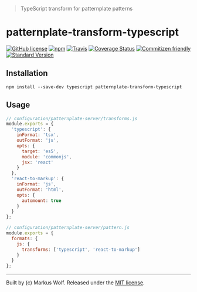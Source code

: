 > TypeScript transform for patternplate patterns

# patternplate-transform-typescript

[![GitHub license][license-image]][license-link]
[![npm][npm-image]][npm-link]
[![Travis][ci-image]][ci-link]
[![Coverage Status][coverage-image]][coverage-link]
[![Commitizen friendly][commitizen-image]][commitizen-link]
[![Standard Version][standard-version-image]][standard-version-link]

## Installation

```shell
npm install --save-dev typescript patternplate-transform-typescript
```

## Usage

```js
// configuration/patternplate-server/transforms.js
module.exports = {
  'typescript': {
    inFormat: 'tsx',
    outFormat: 'js',
    opts: {
      target: 'es5',
      module: 'commonjs',
      jsx: 'react'
    }
  },
  'react-to-markup': {
    inFormat: 'js',
    outFormat: 'html',
    opts: {
      automount: true
    }
  }
};

// configuration/patternplate-server/pattern.js
module.exports = {
  formats: {
    js: {
      transforms: ['typescript', 'react-to-markup']
    }
  }
};

```

---
Built by (c) Markus Wolf. Released under the [MIT license]('./LICENSE').

[license-image]: https://img.shields.io/github/license/KnisterPeter/patternplate-transform-typescript.svg
[license-link]: https://github.com/KnisterPeter/patternplate-transform-typescript
[npm-image]: https://img.shields.io/npm/v/patternplate-transform-typescript.svg
[npm-link]: https://www.npmjs.com/package/patternplate-transform-typescript
[ci-image]: https://img.shields.io/travis/KnisterPeter/patternplate-transform-typescript.svg
[ci-link]: https://travis-ci.org/KnisterPeter/patternplate-transform-typescript
[coverage-image]: https://coveralls.io/repos/github/KnisterPeter/patternplate-transform-typescript/badge.svg?branch=master
[coverage-link]: https://coveralls.io/github/KnisterPeter/patternplate-transform-typescript?branch=master
[commitizen-image]: https://img.shields.io/badge/commitizen-friendly-brightgreen.svg
[commitizen-link]: http://commitizen.github.io/cz-cli/
[standard-version-image]: https://img.shields.io/badge/release-standard%20version-brightgreen.svg
[standard-version-link]: https://github.com/conventional-changelog/standard-version
